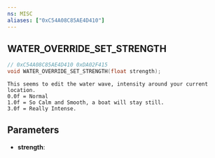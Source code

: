 ```yaml
---
ns: MISC
aliases: ["0xC54A08C85AE4D410"]
---
```

## WATER_OVERRIDE_SET_STRENGTH

```c
// 0xC54A08C85AE4D410 0xDA02F415
void WATER_OVERRIDE_SET_STRENGTH(float strength);
```

```
This seems to edit the water wave, intensity around your current location.  
0.0f = Normal  
1.0f = So Calm and Smooth, a boat will stay still.  
3.0f = Really Intense.  
```

## Parameters
* **strength**: 

